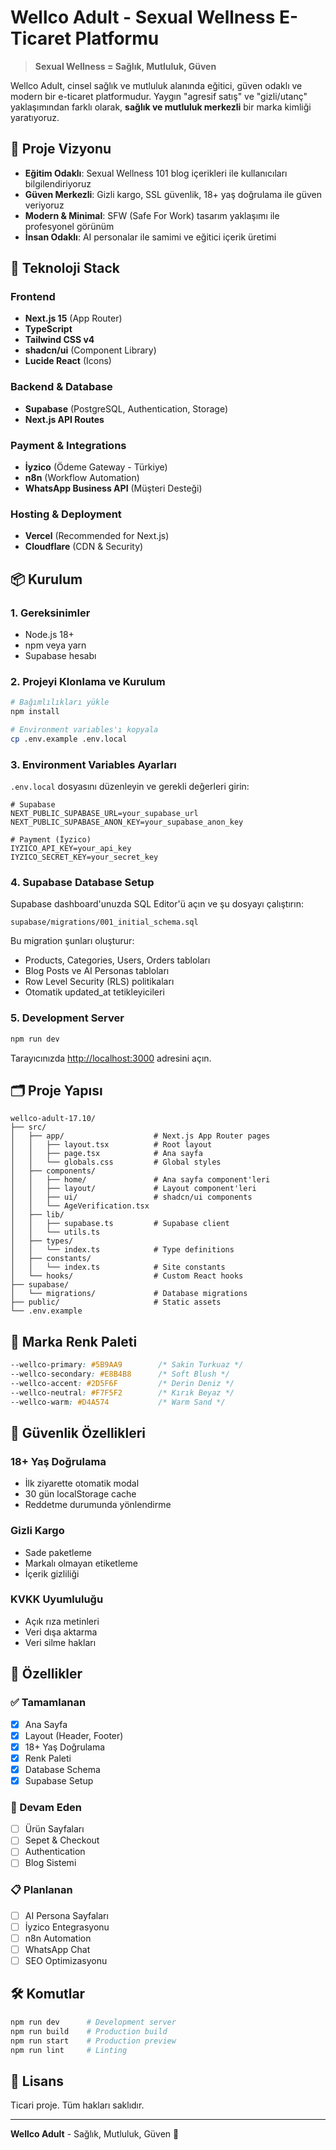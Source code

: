 # Wellco Adult - Sexual Wellness E-Ticaret Platformu

> **Sexual Wellness = Sağlık, Mutluluk, Güven**

Wellco Adult, cinsel sağlık ve mutluluk alanında eğitici, güven odaklı ve modern bir e-ticaret platformudur. Yaygın "agresif satış" ve "gizli/utanç" yaklaşımından farklı olarak, **sağlık ve mutluluk merkezli** bir marka kimliği yaratıyoruz.

## 🎯 Proje Vizyonu

- **Eğitim Odaklı**: Sexual Wellness 101 blog içerikleri ile kullanıcıları bilgilendiriyoruz
- **Güven Merkezli**: Gizli kargo, SSL güvenlik, 18+ yaş doğrulama ile güven veriyoruz
- **Modern & Minimal**: SFW (Safe For Work) tasarım yaklaşımı ile profesyonel görünüm
- **İnsan Odaklı**: AI personalar ile samimi ve eğitici içerik üretimi

## 🚀 Teknoloji Stack

### Frontend
- **Next.js 15** (App Router)
- **TypeScript**
- **Tailwind CSS v4**
- **shadcn/ui** (Component Library)
- **Lucide React** (Icons)

### Backend & Database
- **Supabase** (PostgreSQL, Authentication, Storage)
- **Next.js API Routes**

### Payment & Integrations
- **İyzico** (Ödeme Gateway - Türkiye)
- **n8n** (Workflow Automation)
- **WhatsApp Business API** (Müşteri Desteği)

### Hosting & Deployment
- **Vercel** (Recommended for Next.js)
- **Cloudflare** (CDN & Security)

## 📦 Kurulum

### 1. Gereksinimler
- Node.js 18+
- npm veya yarn
- Supabase hesabı

### 2. Projeyi Klonlama ve Kurulum

```bash
# Bağımlılıkları yükle
npm install

# Environment variables'ı kopyala
cp .env.example .env.local
```

### 3. Environment Variables Ayarları

`.env.local` dosyasını düzenleyin ve gerekli değerleri girin:

```env
# Supabase
NEXT_PUBLIC_SUPABASE_URL=your_supabase_url
NEXT_PUBLIC_SUPABASE_ANON_KEY=your_supabase_anon_key

# Payment (İyzico)
IYZICO_API_KEY=your_api_key
IYZICO_SECRET_KEY=your_secret_key
```

### 4. Supabase Database Setup

Supabase dashboard'unuzda SQL Editor'ü açın ve şu dosyayı çalıştırın:

```
supabase/migrations/001_initial_schema.sql
```

Bu migration şunları oluşturur:
- Products, Categories, Users, Orders tabloları
- Blog Posts ve AI Personas tabloları
- Row Level Security (RLS) politikaları
- Otomatik updated_at tetikleyicileri

### 5. Development Server

```bash
npm run dev
```

Tarayıcınızda [http://localhost:3000](http://localhost:3000) adresini açın.

## 🗂️ Proje Yapısı

```
wellco-adult-17.10/
├── src/
│   ├── app/                    # Next.js App Router pages
│   │   ├── layout.tsx          # Root layout
│   │   ├── page.tsx            # Ana sayfa
│   │   └── globals.css         # Global styles
│   ├── components/
│   │   ├── home/               # Ana sayfa component'leri
│   │   ├── layout/             # Layout component'leri
│   │   ├── ui/                 # shadcn/ui components
│   │   └── AgeVerification.tsx
│   ├── lib/
│   │   ├── supabase.ts         # Supabase client
│   │   └── utils.ts
│   ├── types/
│   │   └── index.ts            # Type definitions
│   ├── constants/
│   │   └── index.ts            # Site constants
│   └── hooks/                  # Custom React hooks
├── supabase/
│   └── migrations/             # Database migrations
├── public/                     # Static assets
└── .env.example
```

## 🎨 Marka Renk Paleti

```css
--wellco-primary: #5B9AA9        /* Sakin Turkuaz */
--wellco-secondary: #E8B4B8      /* Soft Blush */
--wellco-accent: #2D5F6F         /* Derin Deniz */
--wellco-neutral: #F7F5F2        /* Kırık Beyaz */
--wellco-warm: #D4A574           /* Warm Sand */
```

## 🔐 Güvenlik Özellikleri

### 18+ Yaş Doğrulama
- İlk ziyarette otomatik modal
- 30 gün localStorage cache
- Reddetme durumunda yönlendirme

### Gizli Kargo
- Sade paketleme
- Markalı olmayan etiketleme
- İçerik gizliliği

### KVKK Uyumluluğu
- Açık rıza metinleri
- Veri dışa aktarma
- Veri silme hakları

## 📱 Özellikler

### ✅ Tamamlanan
- [x] Ana Sayfa
- [x] Layout (Header, Footer)
- [x] 18+ Yaş Doğrulama
- [x] Renk Paleti
- [x] Database Schema
- [x] Supabase Setup

### 🚧 Devam Eden
- [ ] Ürün Sayfaları
- [ ] Sepet & Checkout
- [ ] Authentication
- [ ] Blog Sistemi

### 📋 Planlanan
- [ ] AI Persona Sayfaları
- [ ] İyzico Entegrasyonu
- [ ] n8n Automation
- [ ] WhatsApp Chat
- [ ] SEO Optimizasyonu

## 🛠️ Komutlar

```bash
npm run dev      # Development server
npm run build    # Production build
npm run start    # Production preview
npm run lint     # Linting
```

## 📄 Lisans

Ticari proje. Tüm hakları saklıdır.

---

**Wellco Adult** - Sağlık, Mutluluk, Güven 🌱
